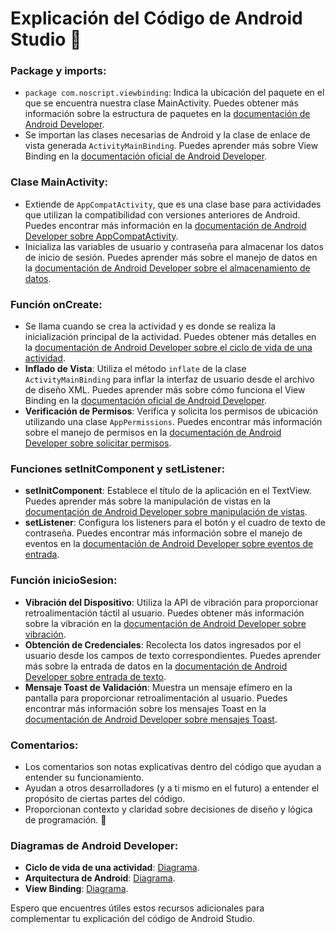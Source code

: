 # Explicación del Código de Android Studio 📱

### Package y imports:
- `package com.noscript.viewbinding`: Indica la ubicación del paquete en el que se encuentra nuestra clase MainActivity. Puedes obtener más información sobre la estructura de paquetes en la [documentación de Android Developer](https://developer.android.com/guide/topics/manifest/manifest-intro#package-name).
- Se importan las clases necesarias de Android y la clase de enlace de vista generada `ActivityMainBinding`. Puedes aprender más sobre View Binding en la [documentación oficial de Android Developer](https://developer.android.com/topic/libraries/view-binding).

### Clase MainActivity:
- Extiende de `AppCompatActivity`, que es una clase base para actividades que utilizan la compatibilidad con versiones anteriores de Android. Puedes encontrar más información en la [documentación de Android Developer sobre AppCompatActivity](https://developer.android.com/reference/androidx/appcompat/app/AppCompatActivity).
- Inicializa las variables de usuario y contraseña para almacenar los datos de inicio de sesión. Puedes aprender más sobre el manejo de datos en la [documentación de Android Developer sobre el almacenamiento de datos](https://developer.android.com/guide/topics/data/data-storage).

### Función onCreate:
- Se llama cuando se crea la actividad y es donde se realiza la inicialización principal de la actividad. Puedes obtener más detalles en la [documentación de Android Developer sobre el ciclo de vida de una actividad](https://developer.android.com/guide/components/activities/activity-lifecycle).
- **Inflado de Vista**: Utiliza el método `inflate` de la clase `ActivityMainBinding` para inflar la interfaz de usuario desde el archivo de diseño XML. Puedes aprender más sobre cómo funciona el View Binding en la [documentación oficial de Android Developer](https://developer.android.com/topic/libraries/view-binding).
- **Verificación de Permisos**: Verifica y solicita los permisos de ubicación utilizando una clase `AppPermissions`. Puedes encontrar más información sobre el manejo de permisos en la [documentación de Android Developer sobre solicitar permisos](https://developer.android.com/training/permissions/requesting).

### Funciones setInitComponent y setListener:
- **setInitComponent**: Establece el título de la aplicación en el TextView. Puedes aprender más sobre la manipulación de vistas en la [documentación de Android Developer sobre manipulación de vistas](https://developer.android.com/guide/topics/ui/declaring-layout).
- **setListener**: Configura los listeners para el botón y el cuadro de texto de contraseña. Puedes encontrar más información sobre el manejo de eventos en la [documentación de Android Developer sobre eventos de entrada](https://developer.android.com/guide/topics/ui/ui-events).

### Función inicioSesion:
- **Vibración del Dispositivo**: Utiliza la API de vibración para proporcionar retroalimentación táctil al usuario. Puedes obtener más información sobre la vibración en la [documentación de Android Developer sobre vibración](https://developer.android.com/guide/topics/ui/notifiers/vibration).
- **Obtención de Credenciales**: Recolecta los datos ingresados por el usuario desde los campos de texto correspondientes. Puedes aprender más sobre la entrada de datos en la [documentación de Android Developer sobre entrada de texto](https://developer.android.com/training/keyboard-input/style).
- **Mensaje Toast de Validación**: Muestra un mensaje efímero en la pantalla para proporcionar retroalimentación al usuario. Puedes encontrar más información sobre los mensajes Toast en la [documentación de Android Developer sobre mensajes Toast](https://developer.android.com/guide/topics/ui/notifiers/toasts).

### Comentarios:
- Los comentarios son notas explicativas dentro del código que ayudan a entender su funcionamiento.
- Ayudan a otros desarrolladores (y a ti mismo en el futuro) a entender el propósito de ciertas partes del código.
- Proporcionan contexto y claridad sobre decisiones de diseño y lógica de programación. 🧠

### Diagramas de Android Developer:
- **Ciclo de vida de una actividad**: [Diagrama](https://developer.android.com/guide/components/activities/activity-lifecycle).
- **Arquitectura de Android**: [Diagrama](https://developer.android.com/jetpack/guide).
- **View Binding**: [Diagrama](https://developer.android.com/topic/libraries/view-binding).

Espero que encuentres útiles estos recursos adicionales para complementar tu explicación del código de Android Studio.
